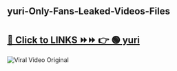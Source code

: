 
 ## yuri-Only-Fans-Leaked-Videos-Files

# <h2><a href="https://mediaupload.pro?yuri">🔗 Click to LINKS ⏩⏩ 👉 🟢 yuri </a></h2>

<a href="https://mediaupload.pro?yuri" rel="nofollow" data-target="animated-image.originalLink"><img src="https://i.ibb.co.com/xMMVF88/686577567.gif" alt="Viral Video Original" style="max-width: 100%; display: inline-block;" data-target="animated-image.originalImage"></a>